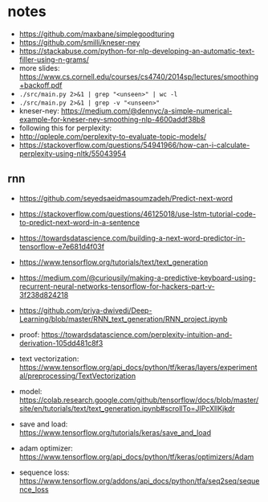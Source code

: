# notes

- https://github.com/maxbane/simplegoodturing
- https://github.com/smilli/kneser-ney
- https://stackabuse.com/python-for-nlp-developing-an-automatic-text-filler-using-n-grams/
- more slides: https://www.cs.cornell.edu/courses/cs4740/2014sp/lectures/smoothing+backoff.pdf
- `./src/main.py 2>&1 | grep "<unseen>" | wc -l`
- `./src/main.py 2>&1 | grep -v "<unseen>"`
- kneser-ney: https://medium.com/@dennyc/a-simple-numerical-example-for-kneser-ney-smoothing-nlp-4600addf38b8
- following this for perplexity:
- http://qpleple.com/perplexity-to-evaluate-topic-models/
- https://stackoverflow.com/questions/54941966/how-can-i-calculate-perplexity-using-nltk/55043954

## rnn

- https://github.com/seyedsaeidmasoumzadeh/Predict-next-word
- https://stackoverflow.com/questions/46125018/use-lstm-tutorial-code-to-predict-next-word-in-a-sentence
- https://towardsdatascience.com/building-a-next-word-predictor-in-tensorflow-e7e681d4f03f
- https://www.tensorflow.org/tutorials/text/text_generation
- https://medium.com/@curiousily/making-a-predictive-keyboard-using-recurrent-neural-networks-tensorflow-for-hackers-part-v-3f238d824218
- https://github.com/priya-dwivedi/Deep-Learning/blob/master/RNN_text_generation/RNN_project.ipynb
- proof: https://towardsdatascience.com/perplexity-intuition-and-derivation-105dd481c8f3

- text vectorization: https://www.tensorflow.org/api_docs/python/tf/keras/layers/experimental/preprocessing/TextVectorization
- model: https://colab.research.google.com/github/tensorflow/docs/blob/master/site/en/tutorials/text/text_generation.ipynb#scrollTo=JIPcXllKjkdr
- save and load: https://www.tensorflow.org/tutorials/keras/save_and_load
- adam optimizer: https://www.tensorflow.org/api_docs/python/tf/keras/optimizers/Adam
- sequence loss: https://www.tensorflow.org/addons/api_docs/python/tfa/seq2seq/sequence_loss
